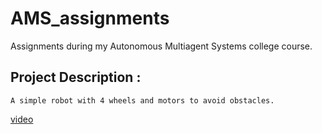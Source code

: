 # AMS_assignments
Assignments during my Autonomous Multiagent Systems college course.

## Project Description :
    A simple robot with 4 wheels and motors to avoid obstacles.
[video](https://github.com/lolooppo/AMS_assignments/assets/99070234/c5c1b92a-0398-4566-9525-3a70eabae822)
